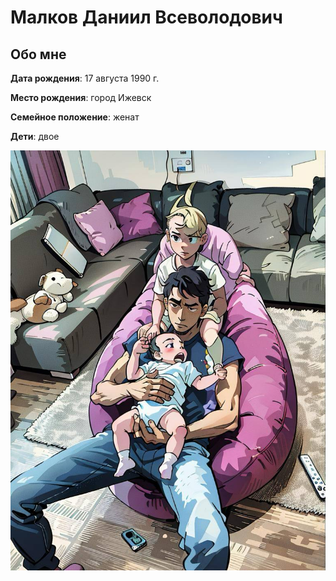 # Малков Даниил Всеволодович

## Обо мне

**Дата рождения**: 17 августа 1990 г.

**Место рождения**: город Ижевск

**Семейное положение**: женат

**Дети**: двое

![Фото](https://github.com/malkovdv/firstpage/blob/main/image.jpg?raw=true)
